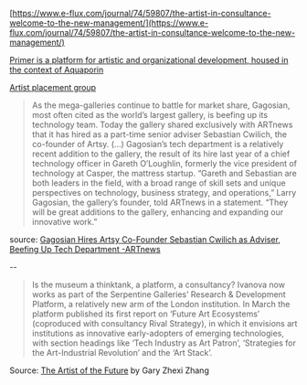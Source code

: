 ---
---

[https://www.e-flux.com/journal/74/59807/the-artist-in-consultance-welcome-to-the-new-management/](https://www.e-flux.com/journal/74/59807/the-artist-in-consultance-welcome-to-the-new-management/)

[Primer is a platform for artistic and organizational development, housed in the context of Aquaporin](https://medium.com/diakron/systems-effects-and-learning-processes-d6069e9c536a)

[Artist placement group](https://en.contextishalfthework.net/about-apg/artist-placement-group/)

>As the mega-galleries continue to battle for market share, Gagosian, most often cited as the world’s largest gallery, is beefing up its technology team. Today the gallery shared exclusively with ARTnews that it has hired as a part-time senior adviser Sebastian Cwilich, the co-founder of Artsy. (...)
>Gagosian’s tech department is a relatively recent addition to the gallery, the result of its hire last year of a chief technology officer in Gareth O’Loughlin, formerly the vice president of technology at Casper, the mattress startup.
>“Gareth and Sebastian are both leaders in the field, with a broad range of skill sets and unique perspectives on technology, business strategy, and operations,” Larry Gagosian, the gallery’s founder, told ARTnews in a statement. “They will be great additions to the gallery, enhancing and expanding our innovative work.”

source: [Gagosian Hires Artsy Co-Founder Sebastian Cwilich as Adviser, Beefing Up Tech Department -ARTnews](http://www.artnews.com/2019/06/24/gagosian-sebastian-cwilich-artsy/)

--

> Is the museum a thinktank, a platform, a consultancy? Ivanova now works as part of the Serpentine Galleries’ Research & Development Platform, a relatively new arm of the London institution. In March the platform published its first report on ‘Future Art Ecosystems’ (coproduced with consultancy Rival Strategy), in which it envisions art institutions as innovative early-adopters of emerging technologies, with section headings like ‘Tech Industry as Art Patron’, ‘Strategies for the Art-Industrial Revolution’ and the ‘Art Stack’.

Source: [The Artist of the Future](https://artreview.com/back-to-the-drawing-board/) by Gary Zhexi Zhang

